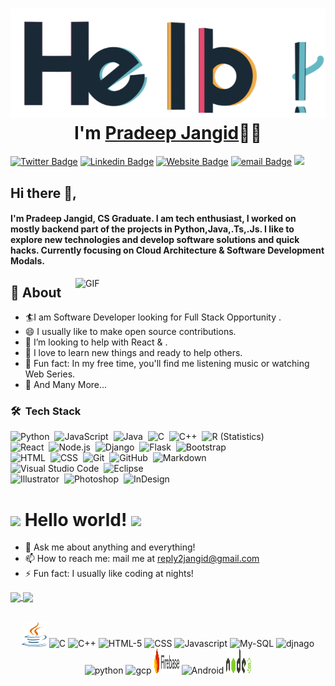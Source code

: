 
<!-- <img src="https://github.com/dheerajkotwani/dheerajkotwani/blob/master/hello.gif" alt = "hello" width="40px" height="40px"> -->
<h1 align="center"> <img src="https://github.com/dheerajkotwani/dheerajkotwani/blob/master/hello.gif" alt="hello-gif"> <br >I'm <a href="https://linkedin.com/in/pradeepjangid15">Pradeep Jangid</a>👨‍💻</h1>
<!-- # Pradeep Jangid 👨‍💻 -->

[![Twitter Badge](https://img.shields.io/badge/-prdpjngd-1769FF?style=flat&logo=twitter&logoColor=white)](https://www.twitter.net/prdpjngd)
[![Linkedin Badge](https://img.shields.io/badge/-pradeepjangid15-0077B5?style=flat&logo=Linkedin)](https://linkedin.com/in/pradeepjangid15)
[![Website Badge](https://img.shields.io/badge/-insidethehack-3423A6?style=flat&logo=Google-Chrome&logoColor=white)](https://www.insidethehack.com)
[![email Badge](https://img.shields.io/badge/-prdpjngd-D14836?style=flat&logo=Gmail&logoColor=white)](mailto:pradeepjangid@pm.me)
![](https://visitor-badge.glitch.me/badge?page_id=prdpjngd)  


## Hi there 👋,           
#### I'm Pradeep Jangid, CS Graduate.  I am tech enthusiast, I worked on mostly backend part of the projects in Python,Java,.Ts,.Js. I like to explore new technologies and develop software solutions and quick hacks. Currently focusing on Cloud Architecture & Software Development Modals.  

<img align="right" alt="GIF" src="https://miro.medium.com/max/875/1*Urc28sbnORGOW5oyohQ06g.gif" width="400px" />

## 🧐 About
- 🏄‍I am Software Developer looking for Full Stack Opportunity .
- 😄 I usually like to make open source contributions.
- 🤔 I’m looking to help with React & .
- 🌱 I love to learn new things and ready to help others.
- 🎨 Fun fact: In my free time, you'll find me listening music or watching Web Series.
- 👯 And Many More...

### 🛠 &nbsp;Tech Stack

![Python](https://img.shields.io/badge/-Python-05122A?style=flat&logo=python)&nbsp;
![JavaScript](https://img.shields.io/badge/-JavaScript-05122A?style=flat&logo=javascript)&nbsp;
![Java](https://img.shields.io/badge/-Java-05122A?style=flat&logo=Java&logoColor=FFA518)&nbsp;
![C](https://img.shields.io/badge/-C-05122A?style=flat&logo=C&logoColor=A8B9CC)&nbsp;
![C++](https://img.shields.io/badge/-C++-05122A?style=flat&logo=C%2B%2B&logoColor=00599C)&nbsp;
![R (Statistics)](https://img.shields.io/badge/-R-05122A?style=flat&logo=R&logoColor=276DC3)\
![React](https://img.shields.io/badge/-React-05122A?style=flat&logo=react)&nbsp;
![Node.js](https://img.shields.io/badge/-Node.js-05122A?style=flat&logo=node.js)&nbsp;
![Django](https://img.shields.io/badge/-Django-05122A?style=flat&logo=django&logoColor=092E20)&nbsp;
![Flask](https://img.shields.io/badge/-Flask-05122A?style=flat&logo=flask)&nbsp;
![Bootstrap](https://img.shields.io/badge/-Bootstrap-05122A?style=flat&logo=bootstrap&logoColor=563D7C)\
![HTML](https://img.shields.io/badge/-HTML-05122A?style=flat&logo=HTML5)&nbsp;
![CSS](https://img.shields.io/badge/-CSS-05122A?style=flat&logo=CSS3&logoColor=1572B6)&nbsp;
![Git](https://img.shields.io/badge/-Git-05122A?style=flat&logo=git)&nbsp;
![GitHub](https://img.shields.io/badge/-GitHub-05122A?style=flat&logo=github)&nbsp;
![Markdown](https://img.shields.io/badge/-Markdown-05122A?style=flat&logo=markdown)\
![Visual Studio Code](https://img.shields.io/badge/-Visual%20Studio%20Code-05122A?style=flat&logo=visual-studio-code&logoColor=007ACC)&nbsp;
![Eclipse](https://img.shields.io/badge/-Eclipse-05122A?style=flat&logo=eclipse-ide&logoColor=2C2255)\
![Illustrator](https://img.shields.io/badge/-Illustrator-05122A?style=flat&logo=adobe-illustrator)&nbsp;
![Photoshop](https://img.shields.io/badge/-Photoshop-05122A?style=flat&logo=adobe-photoshop)&nbsp;
![InDesign](https://img.shields.io/badge/-InDesign-05122A?style=flat&logo=adobe-indesign)


# <img src="https://github.com/TheDudeThatCode/TheDudeThatCode/blob/master/Assets/Hi.gif" width="29px"> Hello world!&nbsp;<img src="https://github.com/TheDudeThatCode/TheDudeThatCode/blob/master/Assets/Earth.gif" width="24px"> 

- 💬 Ask me about anything and everything! 
- 📫 How to reach me: mail me at [reply2jangid@gmail.com](mailto:reply2jangid@gmail.com)
- ⚡ Fun fact: I usually like coding at nights! 

<a href="https://prdpjngd.github.io">
  <img src="https://github-readme-stats.vercel.app/api?username=prdpjngd&count_private=true" align="center"/>
</a>
<a href="https://prdpjngd.github.io">
  <img src="https://github-readme-stats.vercel.app/api/top-langs/?username=prdpjngd&layout=compact" align="center"/>
</a>
<br>
<br>
<p align="center">
<img src="https://raw.githubusercontent.com/gilbarbara/logos/master/logos/java.svg" alt="Java" width="40" height="40"/> 
<img src="https://raw.githubusercontent.com/gilbarbara/logos/master/logos/c.svg" alt="C" width="40" height="40"/>
<img src="https://raw.githubusercontent.com/gilbarbara/logos/master/logos/c-plusplus.svg" alt="C++" width="40" height="40"/> 
<img src="https://raw.githubusercontent.com/gilbarbara/logos/master/logos/html-5.svg" alt="HTML-5" width="40" height="40"/>
<img src="https://raw.githubusercontent.com/gilbarbara/logos/master/logos/css-3.svg" alt="CSS" width="40" height="40"/> 
<img src="https://raw.githubusercontent.com/gilbarbara/logos/master/logos/javascript.svg" alt="Javascript" width="40" height="40"/> 
<img src="https://raw.githubusercontent.com/gilbarbara/logos/master/logos/mysql.svg" alt="My-SQL" width="40" height="40"/>
<img src="https://github.com/gilbarbara/logos/blob/master/logos/django.svg" alt="djnago" width="40" height="40"/> 
<img src="https://github.com/gilbarbara/logos/blob/master/logos/python.svg" alt="python" width="40" height="40"/> 
<img src="https://www.vectorlogo.zone/logos/google_cloud/google_cloud-icon.svg" alt="gcp" width="40" height="40"/> 
<img src="https://raw.githubusercontent.com/gilbarbara/logos/master/logos/firebase.svg" alt="Firebase" width="40" height="40"/> 
<img src="https://raw.githubusercontent.com/gilbarbara/logos/master/logos/figma.svg" alt="Android" width="40" height="40"/> 
<img src="https://raw.githubusercontent.com/gilbarbara/logos/master/logos/nodejs.svg" alt="Node-Js" width="40" height="40"/> 
</p>



<!--
**dheerajkotwani/dheerajkotwani** is a ✨ _special_ ✨ repository because its `README.md` (this file) appears on your GitHub profile.


<img alt="Night Coding" src="./assets/Hand%20Wave.gif" width='40' align="left"/><h2>Hey there! I'm Pradeep Jangid</h2>



### ⚙️ &nbsp;GitHub Analytics

<p align="center">
<a href="https://github.com/AVS1508">
  <img height="180em" src="https://github-readme-stats-eight-theta.vercel.app/api?username=prdpjngd&show_icons=true&theme=algolia&include_all_commits=true&count_private=true"/>
  <img height="180em" src="https://github-readme-stats-eight-theta.vercel.app/api/top-langs/?username=prdpjngd&layout=compact&langs_count=8&theme=algolia"/>
</a>
</p>

